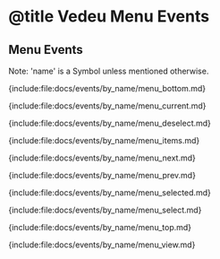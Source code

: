 # @title Vedeu Menu Events

## Menu Events

Note: 'name' is a Symbol unless mentioned otherwise.

{include:file:docs/events/by_name/menu_bottom.md}

{include:file:docs/events/by_name/menu_current.md}

{include:file:docs/events/by_name/menu_deselect.md}

{include:file:docs/events/by_name/menu_items.md}

{include:file:docs/events/by_name/menu_next.md}

{include:file:docs/events/by_name/menu_prev.md}

{include:file:docs/events/by_name/menu_selected.md}

{include:file:docs/events/by_name/menu_select.md}

{include:file:docs/events/by_name/menu_top.md}

{include:file:docs/events/by_name/menu_view.md}
